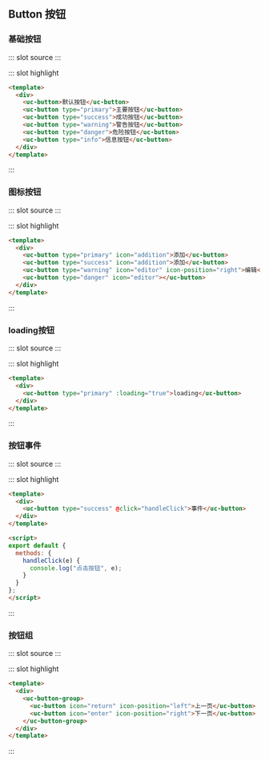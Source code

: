 ## Button 按钮
### 基础按钮
<demo-block>
::: slot source
<button-base></button-base>
:::

::: slot highlight
```html
<template>
  <div>
    <uc-button>默认按钮</uc-button>
    <uc-button type="primary">主要按钮</uc-button>
    <uc-button type="success">成功按钮</uc-button>
    <uc-button type="warning">警告按钮</uc-button>
    <uc-button type="danger">危险按钮</uc-button>
    <uc-button type="info">信息按钮</uc-button>
  </div>
</template>
```
:::
</demo-block>


### 图标按钮
<demo-block>
::: slot source
<button-icon></button-icon>
:::

::: slot highlight
```html
<template>
  <div>
    <uc-button type="primary" icon="addition">添加</uc-button>
    <uc-button type="success" icon="addition">添加</uc-button>
    <uc-button type="warning" icon="editor" icon-position="right">编辑</uc-button>
    <uc-button type="danger" icon="editor"></uc-button>
  </div>
</template>
```
:::
</demo-block>


### loading按钮

<demo-block>
::: slot source
<button-loading></button-loading>
:::

::: slot highlight
```html
<template>
  <div>
    <uc-button type="primary" :loading="true">loading</uc-button>
  </div>
</template>
```
:::
</demo-block>


### 按钮事件

<demo-block>
::: slot source
<button-event></button-event>
:::

::: slot highlight
```html
<template>
  <div>
    <uc-button type="success" @click="handleClick">事件</uc-button>
  </div>
</template>

<script>
export default {
  methods: {
    handleClick(e) {
      console.log("点击按钮", e);
    }
  }
};
</script>
```
:::
</demo-block>


### 按钮组

<demo-block>
::: slot source
<button-group></button-group>
:::

::: slot highlight
```html
<template>
  <div>
    <uc-button-group>
      <uc-button icon="return" icon-position="left">上一页</uc-button>
      <uc-button icon="enter" icon-position="right">下一页</uc-button>
    </uc-button-group>
  </div>
</template>
```
:::
</demo-block>